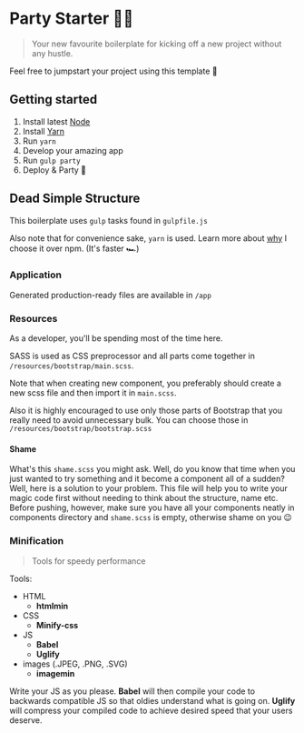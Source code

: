 # Party Starter 🎈🎉

> Your new favourite boilerplate for kicking off a new project without any hustle. 

Feel free to jumpstart your project using this template 🙌

## Getting started 

1. Install latest [Node](https://nodejs.org/en/)
1. Install [Yarn](https://yarnpkg.com/en/docs/install) 
1. Run `yarn`
1. Develop your amazing app 
1. Run `gulp party` 
1. Deploy & Party 🎉

## Dead Simple Structure

This boilerplate uses `gulp` tasks found in `gulpfile.js` 

Also note that for convenience sake, `yarn` is used. Learn more about [why](https://yarnpkg.com/en/docs/pnp) I choose it over npm. (It's faster 🏎)

### Application 

Generated production-ready files are available in `/app`

### Resources

As a developer, you'll be spending most of the time here.

SASS is used as CSS preprocessor and all parts come together in 
`/resources/bootstrap/main.scss`.

Note that when creating new component, you preferably should create a new scss file and then import it in `main.scss`.

Also it is highly encouraged to use only those parts of Bootstrap that you really need to avoid unnecessary bulk. You can choose those in `/resources/bootstrap/bootstrap.scss`

#### Shame

What's this `shame.scss` you might ask. Well, do you know that time when you just wanted to try something and it become a component all of a sudden? Well, here is a solution to your problem. This file will help you to write your magic code first without needing to think about the structure, name etc. 
Before pushing, however, make sure you have all your components neatly in components directory and `shame.scss` is empty, otherwise shame on you 😉

### Minification 

> Tools for speedy performance

Tools:
- HTML
    - **htmlmin**
- CSS
    - **Minify-css**
- JS  
    - **Babel**
    - **Uglify**
- images (.JPEG, .PNG, .SVG)
    - **imagemin**

Write your JS as you please. **Babel** will then compile your code to backwards compatible JS so that oldies understand what is going on. **Uglify** will compress your compiled code to achieve desired speed that your users deserve.
